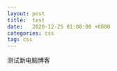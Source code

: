 ```yaml
---
layout: post
title:  test
date:   2020-12-25 01:08:00 +0800
categories: css
tag: css
---
```



测试新电脑博客

